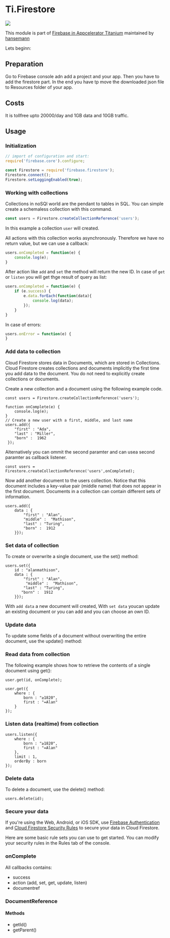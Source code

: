 # Ti.Firestore

![](https://raw.githubusercontent.com/hansemannn/titanium-firebase/master/titanium-firebase-logo%402x.png)


This module is part of [Firebase in Appcelerator Titanium](https://github.com/hansemannn/titanium-firebase) maintained by [hansemann](https://github.com/hansemannn)

Lets beginn:

## Preparation
Go to Firebase console adn add a project and your app. Then you have to add the firestore part. In the end you have tp move the downloaded json file to Resources folder of your app.

## Costs

It is tollfree upto 20000/day and 1GB data and 10GB traffic.

## Usage 

### Initialization

```javascript
// import of configuration and start:
require('firebase.core').configure;

const Firestore = require('firebase.firestore');
Firestore.connect();
Firestore.setLoggingEnabled(true);
```

### Working with collections

Collections in noSQl world are the pendant to tables in SQL.
You can simple create a schemaless collection with this command.

```javascript
const users = Firestore.createCollectionReference('users');
```

In this example a collection `user` will created.

All actions with this collection works asynchronously. Therefore we have no return value, but we can use a callback:

```javascript
users.onCompleted = function(e) {
	console.log(e);
}
```
After action like `add` and `set` the method will return the new ID. In case of `get` or `listen` you will get thge result of query as list:

```javascript
users.onCompleted = function(e) {
	if (e.success) {
		e.data.forEach(function(data){
			console.log(data);
		});
	}
}
```


In case of errors:

```javascript
users.onError = function(e) {
}
```

 
### Add data to collection

Cloud Firestore stores data in Documents, which are stored in Collections. Cloud Firestore creates collections and documents implicitly the first time you add data to the document. You do not need to explicitly create collections or documents.

Create a new collection and a document using the following example code.

```
const users = Firestore.createCollectionReference('users');

function onComplete(e) {
	console.log(e);
}
// Create a new user with a first, middle, and last name
users.add({
	"first" : "Ada",
	"last" : "Miller",
	"born" :  1962
 });
```
Alternatively you can ommit the second paramter and can usea second paramter as callback listener.

```
const users = Firestore.createCollectionReference('users',onCompleted);
```

Now add another document to the users collection. Notice that this document includes a key-value pair (middle name) that does not appear in the first document. Documents in a collection can contain different sets of information.

```
users.add({
    data : {
    	"first" : "Alan",
    	"middle" :  "Mathison",
    	"last" : "Turing",
    	"born" :  1912
    }});
```
### Set data of collection

To create or overwrite a single document, use the set() method:

```
users.set({
    id : "alanmathison",
    data : {
	    "first" : "Alan",
  		 "middle" :  "Mathison",
  	    "last" : "Turing",
       "born" :  1912
  	}});
```
With `add data` a new document will created, With `set data` youcan update an existing document or you can add and you can choose an own ID.

### Update data 

To update some fields of a document without overwriting the entire document, use the update() method:


### Read data from collection

The following example shows how to retrieve the contents of a single document using get():

```
user.get(id, onComplete);
```


```
user.get({
	where : {
		born : "≥1820",
		first : "=Alan"
	}	
});
```

### Listen data (realtime) from collection

```
users.listen({
	where : {
		born : "≥1820",
		first : "=Alan"
	},
	limit : 1,
	orderBy : born
});
```

### Delete data

To delete a document, use the delete() method:
```
users.delete(id);
```

### Secure your data

If you're using the Web, Android, or iOS SDK, use [Firebase Authentication](https://firebase.google.com/docs/auth/) and [Cloud Firestore Security Rules](https://firebase.google.com/docs/firestore/security/get-started) to secure your data in Cloud Firestore.

Here are some basic rule sets you can use to get started. You can modify your security rules in the Rules tab of the console.

### onComplete

All callbacks contains:

- success
- action (add, set, get, update, listen)
- documentref

### DocumentReference

#### Methods

- getId()
- getParent()
